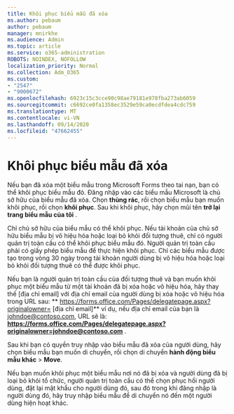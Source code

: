 ```yaml
---
title: Khôi phục biểu mẫu đã xóa
ms.author: pebaum
author: pebaum
manager: mnirkhe
ms.audience: Admin
ms.topic: article
ms.service: o365-administration
ROBOTS: NOINDEX, NOFOLLOW
localization_priority: Normal
ms.collection: Adm_O365
ms.custom:
- "2547"
- "9000672"
ms.openlocfilehash: 6923c15c3cce90c98ae79181e978fba273ab6059
ms.sourcegitcommit: c6692ce0fa1358ec3529e59ca0ecdfdea4cdc759
ms.translationtype: MT
ms.contentlocale: vi-VN
ms.lasthandoff: 09/14/2020
ms.locfileid: "47662455"
---
```

# <a name="restore-a-deleted-form"></a>Khôi phục biểu mẫu đã xóa

Nếu bạn đã xóa một biểu mẫu trong Microsoft Forms theo tai nạn, bạn có thể khôi phục biểu mẫu đó. Đăng nhập vào các biểu mẫu Microsoft là chủ sở hữu của biểu mẫu đã xóa. Chọn **thùng rác**, rồi chọn biểu mẫu bạn muốn khôi phục, rồi chọn **khôi phục**. Sau khi khôi phục, hãy chọn mũi tên **trở lại trang biểu mẫu của tôi** .

Chỉ chủ sở hữu của biểu mẫu có thể khôi phục. Nếu tài khoản của chủ sở hữu biểu mẫu bị vô hiệu hóa hoặc loại bỏ khỏi đối tượng thuê, chỉ có người quản trị toàn cầu có thể khôi phục biểu mẫu đó. Người quản trị toàn cầu phải có giấy phép biểu mẫu để thực hiện khôi phục. Chỉ các biểu mẫu được tạo trong vòng 30 ngày trong tài khoản người dùng bị vô hiệu hóa hoặc loại bỏ khỏi đối tượng thuê có thể được khôi phục.

Nếu bạn là người quản trị toàn cầu của đối tượng thuê và bạn muốn khôi phục một biểu mẫu từ một tài khoản đã bị xóa hoặc vô hiệu hóa, hãy thay thế [địa chỉ email] với địa chỉ email của người dùng bị xóa hoặc vô hiệu hóa trong URL sau: ** https://forms.office.com/Pages/delegatepage.aspx?originalowner= [địa chỉ email]** ví dụ, nếu địa chỉ email của bạn là johndoe@contoso.com, URL sẽ là: **https://forms.office.com/Pages/delegatepage.aspx?originalowner=johndoe@contoso.com** . 

Sau khi bạn có quyền truy nhập vào biểu mẫu đã xóa của người dùng, hãy chọn biểu mẫu bạn muốn di chuyển, rồi chọn di chuyển **hành động biểu mẫu khác**  >  **Move**.

Nếu bạn muốn khôi phục một biểu mẫu nơi nó đã bị xóa và người dùng đã bị loại bỏ khỏi tổ chức, người quản trị toàn cầu có thể chọn phục hồi người dùng, đặt lại mật khẩu cho người dùng đó, sau đó trong khi đăng nhập là người dùng đó, hãy truy nhập biểu mẫu để di chuyển nó đến một người dùng hiện hoạt khác. 
